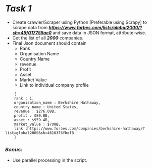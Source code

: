 # *Task 1*
* Create crawler/Scraper using Python [Preferable using Scrapy] to scrape data from ***https://www.forbes.com/lists/global2000/?sh=45f017755ac0*** and save data in JSON format, attribute-wise.
* Get the list of all ***2000*** companies.
* Final Json document should contain
    * Rank
    * Organisation Name
    * Country Name
    * revenue
    * Profit
    * Asset
    * Market Value
    * Link to individual company profile

```
    {
    rank : 1,
    organisation_name : Berkshire Hathaway,
    country_name : United States,
    revenue : $276.09B,
    profit : $89.8B,
    asset : $959.4B,
    market_value : $700B,
    link :https://www.forbes.com/companies/berkshire-hathaway/?list=global2000&sh=4616376fbef8
    }
```
### *Bonus:*
* Use parallel processing in the script.
